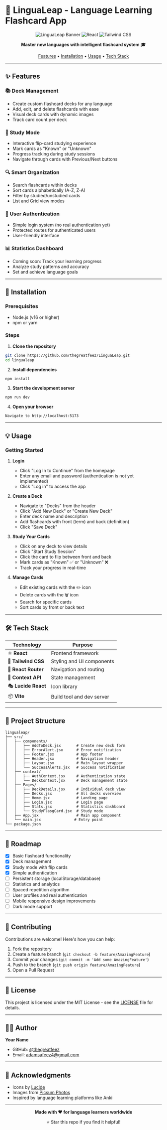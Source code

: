 # 🚀 LinguaLeap - Language Learning Flashcard App

<div align="center">

![LinguaLeap Banner](https://img.shields.io/badge/LinguaLeap-Language%20Learning-blue?style=for-the-badge)
![React](https://img.shields.io/badge/React-18.x-61DAFB?style=for-the-badge&logo=react)
![Tailwind CSS](https://img.shields.io/badge/Tailwind-3.x-38B2AC?style=for-the-badge&logo=tailwind-css)

**Master new languages with intelligent flashcard system** 🎓

[Features](#-features) • [Installation](#-installation) • [Usage](#-usage) • [Tech Stack](#-tech-stack)

</div>

---

## ✨ Features

### 📚 **Deck Management**
- Create custom flashcard decks for any language
- Add, edit, and delete flashcards with ease
- Visual deck cards with dynamic images
- Track card count per deck

### 🎯 **Study Mode**
- Interactive flip-card studying experience
- Mark cards as "Known" or "Unknown"
- Progress tracking during study sessions
- Navigate through cards with Previous/Next buttons

### 🔍 **Smart Organization**
- Search flashcards within decks
- Sort cards alphabetically (A-Z, Z-A)
- Filter by studied/unstudied cards
- List and Grid view modes

### 👤 **User Authentication**
- Simple login system (no real authentication yet)
- Protected routes for authenticated users
- User-friendly interface

### 📊 **Statistics Dashboard**
- Coming soon: Track your learning progress
- Analyze study patterns and accuracy
- Set and achieve language goals

---

## 🚀 Installation

### Prerequisites
- Node.js (v16 or higher)
- npm or yarn

### Steps

1. **Clone the repository**
```bash
git clone https://github.com/thegreatfeez/LinguaLeap.git
cd lingualeap
```

2. **Install dependencies**
```bash
npm install
```

3. **Start the development server**
```bash
npm run dev
```

4. **Open your browser**
```
Navigate to http://localhost:5173
```

---

## 💡 Usage

### Getting Started

1. **Login** 
   - Click "Log In to Continue" from the homepage
   - Enter any email and password (authentication is not yet implemented)
   - Click "Log in" to access the app

2. **Create a Deck**
   - Navigate to "Decks" from the header
   - Click "Add New Deck" or "Create New Deck"
   - Enter deck name and description
   - Add flashcards with front (term) and back (definition)
   - Click "Save Deck"

3. **Study Your Cards**
   - Click on any deck to view details
   - Click "Start Study Session"
   - Click the card to flip between front and back
   - Mark cards as "Known" ✅ or "Unknown" ❌
   - Track your progress in real-time

4. **Manage Cards**
   - Edit existing cards with the ✏️ icon
   - Delete cards with the 🗑️ icon
   - Search for specific cards
   - Sort cards by front or back text

---

## 🛠️ Tech Stack

| Technology | Purpose |
|------------|---------|
| ⚛️ **React** | Frontend framework |
| 🎨 **Tailwind CSS** | Styling and UI components |
| 🧭 **React Router** | Navigation and routing |
| 🔄 **Context API** | State management |
| 🎭 **Lucide React** | Icon library |
| 📦 **Vite** | Build tool and dev server |

---

## 📁 Project Structure

```
lingualeap/
├── src/
│   ├── components/
│   │   ├── AddToDeck.jsx       # Create new deck form
│   │   ├── ErrorAlert.jsx      # Error notification
│   │   ├── Footer.jsx          # App footer
│   │   ├── Header.jsx          # Navigation header
│   │   ├── Layout.jsx          # Main layout wrapper
│   │   └── SuccessAlerts.jsx   # Success notification
│   ├── context/
│   │   ├── AuthContext.jsx     # Authentication state
│   │   └── DeckContext.jsx     # Deck management state
│   ├── Pages/
│   │   ├── DeckDetails.jsx     # Individual deck view
│   │   ├── Decks.jsx           # All decks overview
│   │   ├── Home.jsx            # Landing page
│   │   ├── Login.jsx           # Login page
│   │   ├── Stats.jsx           # Statistics dashboard
│   │   └── StudyFlasgCard.jsx  # Study mode
│   ├── App.jsx                 # Main app component
│   └── main.jsx               # Entry point
└── package.json
```

---

## 🎯 Roadmap

- [x] Basic flashcard functionality
- [x] Deck management
- [x] Study mode with flip cards
- [x] Simple authentication
- [ ] Persistent storage (localStorage/database)
- [ ] Statistics and analytics
- [ ] Spaced repetition algorithm
- [ ] User profiles and real authentication
- [ ] Mobile responsive design improvements
- [ ] Dark mode support

---

## 🤝 Contributing

Contributions are welcome! Here's how you can help:

1. Fork the repository
2. Create a feature branch (`git checkout -b feature/AmazingFeature`)
3. Commit your changes (`git commit -m 'Add some AmazingFeature'`)
4. Push to the branch (`git push origin feature/AmazingFeature`)
5. Open a Pull Request

---

## 📝 License

This project is licensed under the MIT License - see the [LICENSE](LICENSE) file for details.

---

## 👨‍💻 Author

**Your Name**
- GitHub: [@thegreatfeez](https://github.com/thegreatfeez)
- Email: adamsafeez4@gmail.com

---

## 🙏 Acknowledgments

- Icons by [Lucide](https://lucide.dev/)
- Images from [Picsum Photos](https://picsum.photos/)
- Inspired by language learning platforms like Anki

---

<div align="center">

**Made with ❤️ for language learners worldwide**

⭐ Star this repo if you find it helpful!

</div>